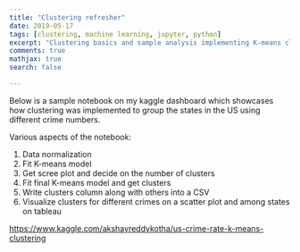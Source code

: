 ```yaml
---
title: "Clustering refresher"
date: 2019-05-17
tags: [clustering, machine learning, jupyter, python]
excerpt: "Clustering basics and sample analysis implementing K-means clustering"
comments: true
mathjax: true
search: false

---
```


Below is a sample notebook on my kaggle dashboard which showcases how clustering was implemented to group the states in the US using different crime numbers.

Various aspects of the notebook:
1. Data normalization
2. Fit K-means model
3. Get scree plot and decide on the number of clusters
4. Fit final K-means model and get clusters
5. Write clusters column along with others into a CSV
6. Visualize clusters for different crimes on a scatter plot and among states on tableau 

https://www.kaggle.com/akshayreddykotha/us-crime-rate-k-means-clustering
